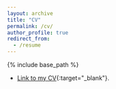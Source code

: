 ```yaml
---
layout: archive
title: "CV"
permalink: /cv/
author_profile: true
redirect_from:
  - /resume
---
```


{% include base_path %}

* [Link to my CV](/files/Harini_CV.pdf){:target="_blank"}.
